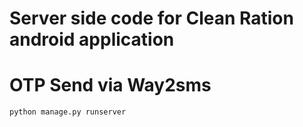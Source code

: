 # Server side code for Clean Ration android application
# OTP Send via Way2sms
    python manage.py runserver
